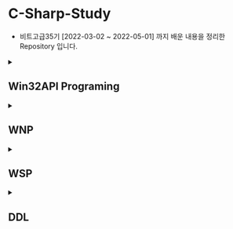 # C-Sharp-Study

- 비트고급35기 [2022-03-02 ~ 2022-05-01] 까지 배운 내용을 정리한 Repository 입니다.

<details>
<summary><h2>Win32API Programing</h2></summary>

- [Win32API Programing](https://github.com/WooJinDeve/BIT-Study-with-C-Sharp/issues/1#issue-1347290215)

- API 포지셔닝
- API
- API 모듈 3단계
- 도스프로그래밍과 윈도우프로그래밍의 차이점
- 유니코드
- 핸들과 인스턴스
- 메시지 큐에서 메시지를 가져오는 함수
- 사용자 정의 메시지 
- 무효화영역과 DC 
- 사용자 정의메시지에서 post & send 어떤상황에서 쓰이는지
- wparam과 lparam의 차이
- 윈도우 좌표 체계
- 컨트롤 생성
- 대화상자
- 모달리스

</details>


<details>
<summary><h2>WNP</h2></summary>

- [WNP](https://github.com/WooJinDeve/BIT-Study-with-C-Sharp/issues/2#issue-1347292987)

- 네트워크 엑세스 계층
- 전송 계층
- 대기 소켓 server
- 바이트 정렬
- 소켓생성
- 데이터 송수신
- 다중 접속이 가능한 1대 다 통신구조(TCP/IP)
- 패킷 송수신 처리

</details>


<details>
<summary><h2>WSP</h2></summary>

- [WSP](https://github.com/WooJinDeve/BIT-Study-with-C-Sharp/issues/3#issue-1347297968)
- 프로그램 실행 과정
- 가상 주소 공간
- 커널의 핸들 테이블 2GB(OS)
- 커널오브젝트 생성시 이루어지는 일 [파일 객체를 생성]
- 파일객체
- 커널오브젝트를 사용하지 않을 때 [자신의핸들 테이블에 등록된 핸들 제거]
- 커널 객체
- 가상주소공간
- 메모리 맵 파일
- 파일 매핑
- Primary Thread
- Thread
- 스레드 동기화
- 동일프로세스의 스레드간


</details>


<details>
<summary><h2>DDL</h2></summary>

- [DDL](https://github.com/WooJinDeve/BIT-Study-with-C-Sharp/issues/4#issue-1347300086)
- DLL
- 동적 연결
- DLL을 이용한 모듈 분할 프로그래밍
- DllMain의 반복 호출

</details>
